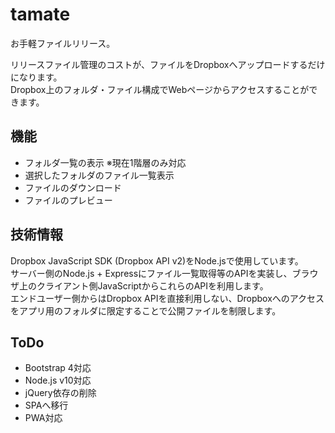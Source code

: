 # tamate

お手軽ファイルリリース。

リリースファイル管理のコストが、ファイルをDropboxへアップロードするだけになります。  
Dropbox上のフォルダ・ファイル構成でWebページからアクセスすることができます。

## 機能

- フォルダ一覧の表示 
  ※現在1階層のみ対応
- 選択したフォルダのファイル一覧表示
- ファイルのダウンロード
- ファイルのプレビュー

## 技術情報

Dropbox JavaScript SDK (Dropbox API v2)をNode.jsで使用しています。  
サーバー側のNode.js + Expressにファイル一覧取得等のAPIを実装し、ブラウザ上のクライアント側JavaScriptからこれらのAPIを利用します。  
エンドユーザー側からはDropbox APIを直接利用しない、Dropboxへのアクセスをアプリ用のフォルダに限定することで公開ファイルを制限します。

## ToDo

- Bootstrap 4対応
- Node.js v10対応
- jQuery依存の削除
- SPAへ移行
- PWA対応
